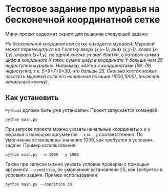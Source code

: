 # Тестовое задание про муравья на бесконечной координатной сетке
Мини-проект содержит скрипт для решения следующей задачи:

*На бесконечной координатной сетке находится муравей. 
Муравей может перемещаться на 1 клетку вверх (x,y+1), вниз (x,y-1), влево (x-1,y), вправо (x+1,y), 
по одной клетке за шаг. Клетки, в которых сумма цифр в координате X плюс сумма цифр в координате 
Y больше чем 25 недоступны муравью. Например, клетка с координатами (59, 79) недоступна, т.к. 5+9+7+9=30, 
что больше 25. Сколько клеток может посетить муравей если его начальная позиция (1000,1000), 
(включая начальную клетку).*

## Как установить
`Python3` должен быть уже установлен.
Проект запускается командой: 
```commandline
python main.py           
```
При запуске проекта можно указать начальные координаты x и y муравья с помощью аргументов `--x` и `--y` соответственно. 
По умолчанию установлены значение 1000, как требуется в условиях задачи. Пример использования:
```commandline
python main.py --x 1000 --y 1000           
```
Также при запуске можно указать условие проверки с помощью аргумента `--condition`, по умолчанию установлено 25, как требуется в условиях задачи.
Пример использования: 
```commandline
python main.py --condition 30           
```